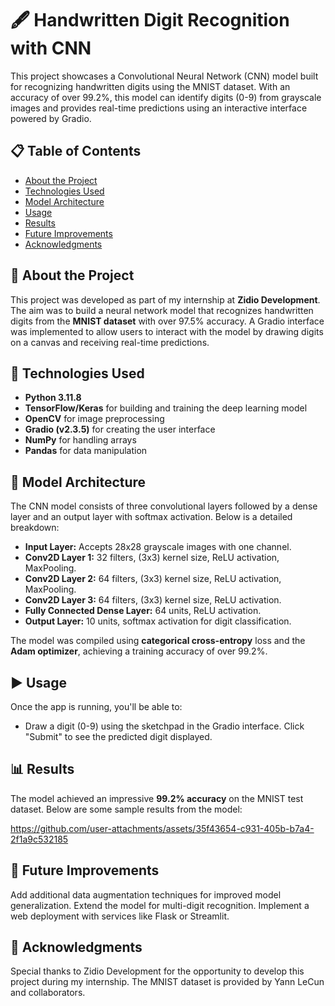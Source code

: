 # 🖋️ Handwritten Digit Recognition with CNN
This project showcases a Convolutional Neural Network (CNN) model built for recognizing handwritten digits using the MNIST dataset. With an accuracy of over 99.2%, this model can identify digits (0-9) from grayscale images and provides real-time predictions using an interactive interface powered by Gradio.

## 📋 Table of Contents
- [About the Project](#about-the-project)
- [Technologies Used](#technologies-used)
- [Model Architecture](#model-architecture)
- [Usage](#usage)
- [Results](#results)
- [Future Improvements](#future-improvements)
- [Acknowledgments](#acknowledgments)

## 📖 About the Project

This project was developed as part of my internship at **Zidio Development**. The aim was to build a neural network model that recognizes handwritten digits from the **MNIST dataset** with over 97.5% accuracy. A Gradio interface was implemented to allow users to interact with the model by drawing digits on a canvas and receiving real-time predictions.

## 🚀 Technologies Used

- **Python 3.11.8**
- **TensorFlow/Keras** for building and training the deep learning model
- **OpenCV** for image preprocessing
- **Gradio (v2.3.5)** for creating the user interface
- **NumPy** for handling arrays
- **Pandas** for data manipulation

## 🧠 Model Architecture

The CNN model consists of three convolutional layers followed by a dense layer and an output layer with softmax activation. Below is a detailed breakdown:

- **Input Layer:** Accepts 28x28 grayscale images with one channel.
- **Conv2D Layer 1:** 32 filters, (3x3) kernel size, ReLU activation, MaxPooling.
- **Conv2D Layer 2:** 64 filters, (3x3) kernel size, ReLU activation, MaxPooling.
- **Conv2D Layer 3:** 64 filters, (3x3) kernel size, ReLU activation.
- **Fully Connected Dense Layer:** 64 units, ReLU activation.
- **Output Layer:** 10 units, softmax activation for digit classification.

The model was compiled using **categorical cross-entropy** loss and the **Adam optimizer**, achieving a training accuracy of over 99.2%.


## ▶️ Usage
Once the app is running, you'll be able to:

- Draw a digit (0-9) using the sketchpad in the Gradio interface.
Click "Submit" to see the predicted digit displayed.


## 📊 Results

The model achieved an impressive **99.2% accuracy** on the MNIST test dataset. Below are some sample results from the model:

https://github.com/user-attachments/assets/35f43654-c931-405b-b7a4-2f1a9c532185




## 🔧 Future Improvements
Add additional data augmentation techniques for improved model generalization.
Extend the model for multi-digit recognition.
Implement a web deployment with services like Flask or Streamlit.

## 🙏 Acknowledgments
Special thanks to Zidio Development for the opportunity to develop this project during my internship.
The MNIST dataset is provided by Yann LeCun and collaborators.
